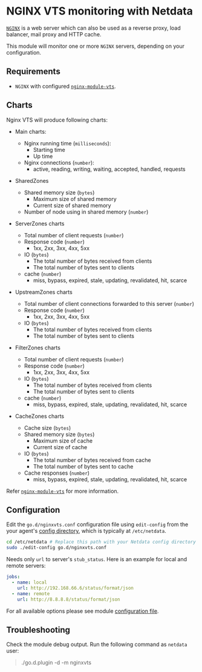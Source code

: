 <!--
title: "NGINX Vts monitoring"
custom_edit_url: https://github.com/netdata/go.d.plugin/edit/master/modules/nginxvts/README.md
sidebar_label: "NGINX VTS"
-->

# NGINX VTS monitoring with Netdata

[`NGINX`](https://www.nginx.com/) is a web server which can also be used as a reverse proxy, load balancer, mail proxy and HTTP cache. 

This module will monitor one or more `NGINX` servers, depending on your configuration.

## Requirements

 -   `NGINX` with configured [`nginx-module-vts`](https://github.com/vozlt/nginx-module-vts).

## Charts

Nginx VTS will produce following charts:
- Main charts:
  - Nginx running time (`milliseconds`): 
    - Starting time
    - Up time
  - Nginx connections (`number`):
    - active,	reading, writing, waiting, accepted, handled,	requests

- SharedZones
  - Shared memory size (`bytes`)
    - Maximum size of shared memory
    - Current size of shared memory
  - Number of node using in shared memory (`number`)

- ServerZones charts
  - Total number of client requests (`number`)
  - Response code (`number`)
    - 1xx, 2xx, 3xx, 4xx, 5xx
  - IO (`bytes`)
    - The total number of bytes received from clients
    - The total number of bytes sent to clients
  - cache (`number`)
    - miss, bypass, expired, stale, updating, revalidated, hit, scarce

- UpstreamZones charts
  - Total number of client connections forwarded to this server (`number`)
  - Response code (`number`)
    - 1xx, 2xx, 3xx, 4xx, 5xx
  - IO (`bytes`)
    - The total number of bytes received from clients
    - The total number of bytes sent to clients

- FilterZones charts
  - Total number of client requests (`number`)
  - Response code (`number`)
    - 1xx, 2xx, 3xx, 4xx, 5xx
  - IO (`bytes`)
    - The total number of bytes received from clients
    - The total number of bytes sent to clients
  - cache (`number`)
    - miss, bypass, expired, stale, updating, revalidated, hit, scarce
  
- CacheZones charts
  - Cache size (`bytes`)
  - Shared memory size (`bytes`)
    - Maximum size of cache
    - Current size of cache
  - IO (`bytes`)
    - The total number of bytes received from cache
    - The total number of bytes sent to cache
  - Cache responses (`number`)
    - miss, bypass, expired, stale, updating, revalidated, hit, scarce

Refer [`nginx-module-vts`](https://github.com/vozlt/nginx-module-vts#json) for more information.
  

## Configuration

Edit the `go.d/nginxvts.conf` configuration file using `edit-config` from the your agent's [config
directory](/docs/step-by-step/step-04.md#find-your-netdataconf-file), which is typically at `/etc/netdata`.

```bash
cd /etc/netdata # Replace this path with your Netdata config directory
sudo ./edit-config go.d/nginxvts.conf
```

Needs only `url` to server's `stub_status`. Here is an example for local and remote servers:

```yaml
jobs:
  - name: local
    url: http://192.168.66.6/status/format/json
  - name: remote
    url: http://8.8.8.8/status/format/json
```

For all available options please see module [configuration file](https://github.com/netdata/go.d.plugin/blob/master/config/go.d/nginxvts.conf).


## Troubleshooting

Check the module debug output. Run the following command as `netdata` user:

> ./go.d.plugin -d -m nginxvts
